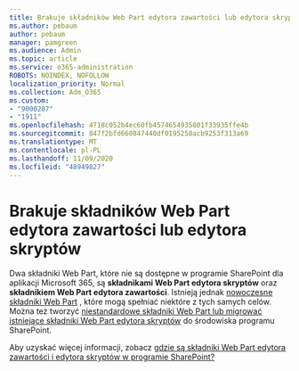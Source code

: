 ```yaml
---
title: Brakuje składników Web Part edytora zawartości lub edytora skryptów
ms.author: pebaum
author: pebaum
manager: pamgreen
ms.audience: Admin
ms.topic: article
ms.service: o365-administration
ROBOTS: NOINDEX, NOFOLLOW
localization_priority: Normal
ms.collection: Adm_O365
ms.custom:
- "9000207"
- "1911"
ms.openlocfilehash: 4718c052b4ec60fb4574654935801f33935ffe4b
ms.sourcegitcommit: 847f2bfd660847440df0195258acb9253f313a69
ms.translationtype: MT
ms.contentlocale: pl-PL
ms.lasthandoff: 11/09/2020
ms.locfileid: "48949827"
---
```

# <a name="content-editor-or-script-editor-web-parts-are-missing"></a>Brakuje składników Web Part edytora zawartości lub edytora skryptów

Dwa składniki Web Part, które nie są dostępne w programie SharePoint dla aplikacji Microsoft 365, są **składnikami Web Part edytora skryptów** oraz **składnikiem Web Part edytora zawartości**. Istnieją jednak [nowoczesne składniki Web Part](https://support.microsoft.com/office/ed6cc9ce-8b2a-480c-a655-1b9d7615cdbd#bkmk_outofbox) , które mogą spełniać niektóre z tych samych celów. Można też tworzyć [niestandardowe składniki Web Part lub migrować istniejące składniki Web Part edytora skryptów](https://support.microsoft.com/office/ed6cc9ce-8b2a-480c-a655-1b9d7615cdbd#bkmk_custom) do środowiska programu SharePoint.  

Aby uzyskać więcej informacji, zobacz [gdzie są składniki Web Part edytora zawartości i edytora skryptów w programie SharePoint?](https://support.microsoft.com/office/ed6cc9ce-8b2a-480c-a655-1b9d7615cdbd)
